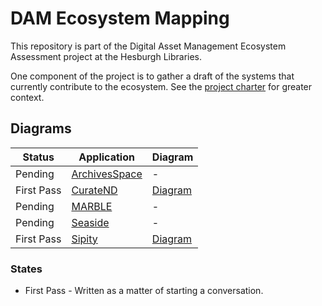 # DAM Ecosystem Mapping

This repository is part of the Digital Asset Management Ecosystem Assessment project at the Hesburgh Libraries.

One component of the project is to gather a draft of the systems that currently contribute to the ecosystem. See the [project charter](https://docs.google.com/document/d/1Pw-cuIuwyovFWQ23uH896Hr0iefDRb7YE78aUl4h_wU/edit?usp=drive_web&ouid=103549390016362126215) for greater context.

## Diagrams

Status | Application | Diagram
-|-|-
Pending | [ArchivesSpace](http://archivesspace.library.nd.edu) | -
First Pass | [CurateND](https://curate.nd.edu) | [Diagram](./plantuml/curate_nd.svg)
Pending | [MARBLE](https://marble.library.nd.edu) | -
Pending | [Seaside](https://seaside.library.nd.edu) | -
First Pass | [Sipity](https://deposit.library.nd.edu) | [Diagram](./plantuml/sipity.svg)


### States

* First Pass - Written as a matter of starting a conversation.
